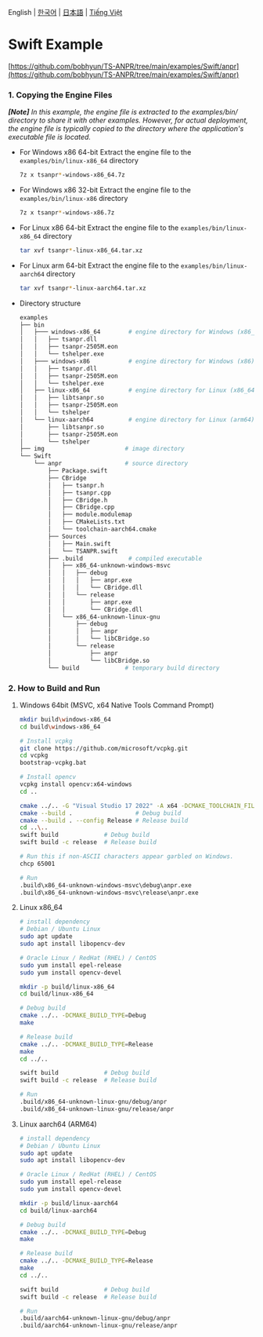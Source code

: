 English | [한국어](doc.i18n/ko-KR/) | [日本語](doc.i18n/ja-JP/) | [Tiếng Việt](doc.i18n/vi-VN/)

# Swift Example

[https://github.com/bobhyun/TS-ANPR/tree/main/examples/Swift/anpr](https://github.com/bobhyun/TS-ANPR/tree/main/examples/Swift/anpr)

### 1. Copying the Engine Files

_**[Note]** In this example, the engine file is extracted to the examples/bin/ directory to share it with other examples. However, for actual deployment, the engine file is typically copied to the directory where the application's executable file is located._

- For Windows x86 64-bit
  Extract the engine file to the `examples/bin/linux-x86_64` directory
  ```sh
  7z x tsanpr*-windows-x86_64.7z
  ```
- For Windows x86 32-bit
  Extract the engine file to the `examples/bin/linux-x86` directory
  ```sh
  7z x tsanpr*-windows-x86.7z
  ```
- For Linux x86 64-bit
  Extract the engine file to the `examples/bin/linux-x86_64` directory
  ```sh
  tar xvf tsanpr*-linux-x86_64.tar.xz
  ```
- For Linux arm 64-bit
  Extract the engine file to the `examples/bin/linux-aarch64` directory
  ```sh
  tar xvf tsanpr*-linux-aarch64.tar.xz
  ```
- Directory structure
  ```sh
  examples
  ├── bin
  │   ├─── windows-x86_64        # engine directory for Windows (x86_64)
  │   │   ├── tsanpr.dll
  │   │   ├── tsanpr-2505M.eon
  │   │   └── tshelper.exe
  │   ├─── windows-x86           # engine directory for Windows (x86)
  │   │   ├── tsanpr.dll
  │   │   ├── tsanpr-2505M.eon
  │   │   └── tshelper.exe
  │   ├── linux-x86_64           # engine directory for Linux (x86_64)
  │   │   ├── libtsanpr.so
  │   │   ├── tsanpr-2505M.eon
  │   │   └── tshelper
  │   └── linux-aarch64          # engine directory for Linux (arm64)
  │       ├── libtsanpr.so
  │       ├── tsanpr-2505M.eon
  │       └── tshelper
  ├── img                       # image directory
  └── Swift
      └── anpr                  # source directory
          ├── Package.swift
          ├── CBridge
          │   ├── tsanpr.h
          │   ├── tsanpr.cpp
          │   ├── CBridge.h
          │   ├── CBridge.cpp
          │   ├── module.modulemap
          │   ├── CMakeLists.txt
          │   └── toolchain-aarch64.cmake
          ├── Sources
          │   ├── Main.swift
          │   └── TSANPR.swift
          ├── .build             # compiled executable
          │   ├── x86_64-unknown-windows-msvc
          │   │   ├── debug
          │   │   │   ├── anpr.exe
          │   │   │   └── CBridge.dll
          │   │   └── release
          │   │       ├── anpr.exe
          │   │       └── CBridge.dll
          │   └── x86_64-unknown-linux-gnu
          │       ├── debug
          │       │   ├── anpr
          │       │   └── libCBridge.so
          │       └── release
          │           ├── anpr
          │           └── libCBridge.so
          └── build             # temporary build directory
  ```

### 2. How to Build and Run

1. Windows 64bit (MSVC, x64 Native Tools Command Prompt)

   ```sh
   mkdir build\windows-x86_64
   cd build\windows-x86_64

   # Install vcpkg
   git clone https://github.com/microsoft/vcpkg.git
   cd vcpkg
   bootstrap-vcpkg.bat

   # Install opencv
   vcpkg install opencv:x64-windows
   cd ..

   cmake ../.. -G "Visual Studio 17 2022" -A x64 -DCMAKE_TOOLCHAIN_FILE=vcpkg/scripts/buildsystems/vcpkg.cmake
   cmake --build .                  # Debug build
   cmake --build . --config Release # Release build
   cd ..\..
   swift build             # Debug build
   swift build -c release  # Release build

   # Run this if non-ASCII characters appear garbled on Windows.
   chcp 65001

   # Run
   .build\x86_64-unknown-windows-msvc\debug\anpr.exe
   .build\x86_64-unknown-windows-msvc\release\anpr.exe
   ```

2. Linux x86_64

   ```sh
   # install dependency
   # Debian / Ubuntu Linux
   sudo apt update
   sudo apt install libopencv-dev

   # Oracle Linux / RedHat (RHEL) / CentOS
   sudo yum install epel-release
   sudo yum install opencv-devel

   mkdir -p build/linux-x86_64
   cd build/linux-x86_64

   # Debug build
   cmake ../.. -DCMAKE_BUILD_TYPE=Debug
   make

   # Release build
   cmake ../.. -DCMAKE_BUILD_TYPE=Release
   make
   cd ../..

   swift build             # Debug build
   swift build -c release  # Release build

   # Run
   .build/x86_64-unknown-linux-gnu/debug/anpr
   .build/x86_64-unknown-linux-gnu/release/anpr
   ```

3. Linux aarch64 (ARM64)

   ```sh
   # install dependency
   # Debian / Ubuntu Linux
   sudo apt update
   sudo apt install libopencv-dev

   # Oracle Linux / RedHat (RHEL) / CentOS
   sudo yum install epel-release
   sudo yum install opencv-devel

   mkdir -p build/linux-aarch64
   cd build/linux-aarch64

   # Debug build
   cmake ../.. -DCMAKE_BUILD_TYPE=Debug
   make

   # Release build
   cmake ../.. -DCMAKE_BUILD_TYPE=Release
   make
   cd ../..

   swift build             # Debug build
   swift build -c release  # Release build

   # Run
   .build/aarch64-unknown-linux-gnu/debug/anpr
   .build/aarch64-unknown-linux-gnu/release/anpr
   ```
